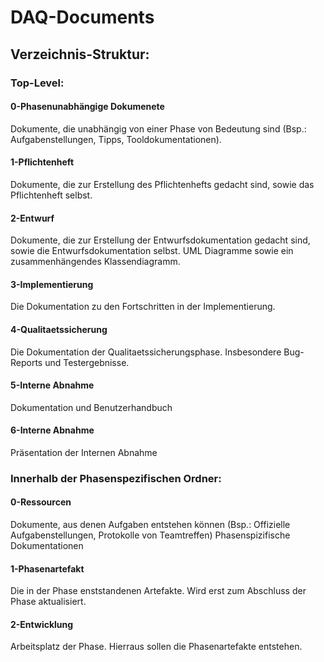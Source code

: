 ﻿# DAQ-Documents
## Verzeichnis-Struktur:
### Top-Level:
#### 0-Phasenunabhängige Dokumenete
Dokumente, die unabhängig von einer Phase von Bedeutung sind
(Bsp.: Aufgabenstellungen, Tipps, Tooldokumentationen).
#### 1-Pflichtenheft
Dokumente, die zur Erstellung des Pflichtenhefts gedacht sind, sowie das Pflichtenheft selbst.
#### 2-Entwurf
Dokumente, die zur Erstellung der Entwurfsdokumentation gedacht sind, sowie die Entwurfsdokumentation selbst.
UML Diagramme sowie ein zusammenhängendes Klassendiagramm.
#### 3-Implementierung
Die Dokumentation zu den Fortschritten in der Implementierung.
#### 4-Qualitaetssicherung
Die Dokumentation der Qualitaetssicherungsphase. Insbesondere Bug-Reports und Testergebnisse.
#### 5-Interne Abnahme
Dokumentation und Benutzerhandbuch
#### 6-Interne Abnahme
Präsentation der Internen Abnahme
### Innerhalb der Phasenspezifischen Ordner:
#### 0-Ressourcen
Dokumente, aus denen Aufgaben entstehen können (Bsp.: Offizielle Aufgabenstellungen, Protokolle von Teamtreffen)
Phasenspizifische Dokumentationen
#### 1-Phasenartefakt
Die in der Phase enststandenen Artefakte. Wird erst zum Abschluss der Phase aktualisiert.
#### 2-Entwicklung
Arbeitsplatz der Phase. Hierraus sollen die Phasenartefakte entstehen.
